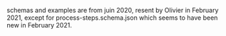 schemas and examples are from juin 2020, resent by Olivier in February 2021,
except for process-steps.schema.json which seems to have been new in February
2021.
